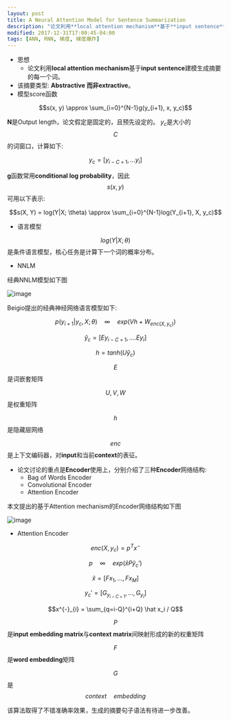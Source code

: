 ```yaml
---
layout: post
title: A Neural Attention Model for Sentence Summarization
description: "论文利用**local attention mechanism**基于**input sentence**建模生成摘要的每一个词。"
modified: 2017-12-31T17:00:45-04:00
tags: [ANN, RNN, 梯度, 梯度爆炸]
---
```



- 思想
    - 论文利用**local attention mechanism**基于**input sentence**建模生成摘要的每一个词。
- 该摘要类型: **Abstractive **而非**extractive**。
- 模型score函数

$$s(x, y) \approx \sum_{i=0}^{N-1}g(y_{i+1}, x, y_c)$$

**N**是Output length，论文假定是固定的，且预先设定的。
$y_c$是大小的$$C$$的词窗口，计算如下:

$$y_c = [y_{i-C+1}, ...y_{i}]$$

**g**函数常用**conditional log probability**，因此$$s(x,y)$$可用以下表示:

$$s(X, Y) = log(Y|X; \theta) \approx \sum_{i=0}^{N-1}log(Y_{i+1}, X, y_c)$$

- 语言模型

$$log(Y|X; \theta)$$是条件语言模型，核心任务是计算下一个词的概率分布。
- NNLM

经典NNLM模型如下图

![image](http://note.youdao.com/yws/public/resource/645c7ef0f51ed836661b0eb73a4e7366/xmlnote/63BDBE23B37E4B5584CE40FE99805FFA/1849)

Beigio提出的经典神经网络语言模型如下:


$$p(y_{i+1}|y_c,X;\theta) \quad \infty \quad exp(Vh + W_{enc(X,y_c)})$$

$$\hat y_c = [Ey_{i-C+1},....Ey_{i}]$$

$$h = tanh(U \hat y_c)$$




$$E$$是词嵌套矩阵

$$U,V,W$$是权重矩阵

$$h$$是隐藏层网络

$$enc$$是上下文编码器，对**input**和当前**context**的表征。

- 论文讨论的重点是**Encoder**使用上，分别介绍了三种**Encoder**网络结构:
    - Bag of Words Encoder
    - Convolutional Encoder
    - Attention Encoder

本文提出的基于Attention mechanism的Encoder网络结构如下图


![image](http://note.youdao.com/yws/public/resource/645c7ef0f51ed836661b0eb73a4e7366/xmlnote/756D722136924F7CBE044CD21E19616C/1856)


- Attention Encoder



$$enc(X,y_c) = p^{T}x^{-}$$

$$p \quad \infty \quad exp(\hat x P \hat y_c')$$

$$\hat x = [Fx_1,...,Fx_M]$$

$$y_c' = [G_{y_{i-C+1}},...,G_{y_i}]$$

$$x^{-}_{i} = \sum_{q=i-Q}^{i+Q} \hat x_i / Q$$

$$P$$是**input embedding matrix**与**context matrix**间映射形成的新的权重矩阵

$$F$$是**word embedding**矩阵

$$G$$是$$context \quad embedding$$


该算法取得了不错准确率效果，生成的摘要句子语法有待进一步改善。
